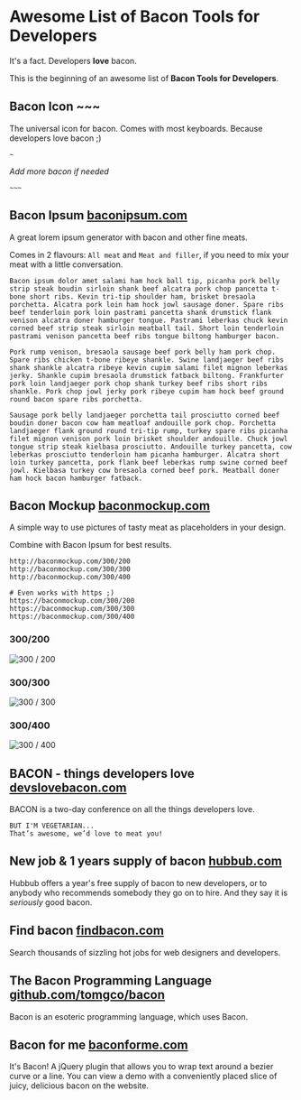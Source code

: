 Awesome List of Bacon Tools for Developers
===


It's a fact. Developers __love__ bacon.

This is the beginning of an awesome list of **Bacon Tools for Developers**.


## Bacon Icon ~~~

The universal icon for bacon. Comes with most keyboards. Because developers love bacon ;)

`~`

*Add more bacon if needed*

`~~~`


## Bacon Ipsum [baconipsum.com](http://baconipsum.com/)

A great lorem ipsum generator with bacon and other fine meats.

Comes in 2 flavours: `All meat` and `Meat and filler`, if you need to mix your meat with a little conversation.


```
Bacon ipsum dolor amet salami ham hock ball tip, picanha pork belly strip steak boudin sirloin shank beef alcatra pork chop pancetta t-bone short ribs. Kevin tri-tip shoulder ham, brisket bresaola porchetta. Alcatra pork loin ham hock jowl sausage doner. Spare ribs beef tenderloin pork loin pastrami pancetta shank drumstick flank venison alcatra doner hamburger tongue. Pastrami leberkas chuck kevin corned beef strip steak sirloin meatball tail. Short loin tenderloin pastrami venison pancetta beef ribs tongue biltong hamburger bacon.

Pork rump venison, bresaola sausage beef pork belly ham pork chop. Spare ribs chicken t-bone ribeye shankle. Swine landjaeger beef ribs shank shankle alcatra ribeye kevin cupim salami filet mignon leberkas jerky. Shankle cupim bresaola drumstick fatback biltong. Frankfurter pork loin landjaeger pork chop shank turkey beef ribs short ribs shankle. Pork chop jowl jerky pork ribeye cupim ham hock beef ground round bacon spare ribs porchetta.

Sausage pork belly landjaeger porchetta tail prosciutto corned beef boudin doner bacon cow ham meatloaf andouille pork chop. Porchetta landjaeger flank ground round tri-tip rump, turkey spare ribs picanha filet mignon venison pork loin brisket shoulder andouille. Chuck jowl tongue strip steak kielbasa prosciutto. Andouille turkey pancetta, cow leberkas prosciutto tenderloin ham picanha hamburger. Alcatra short loin turkey pancetta, pork flank beef leberkas rump swine corned beef jowl. Kielbasa turkey cow bresaola corned beef pork. Meatball doner ham hock bacon hamburger fatback.
```


## Bacon Mockup [baconmockup.com](http://baconmockup.com/)

A simple way to use pictures of tasty meat as placeholders in your design.

Combine with Bacon Ipsum for best results.


```
http://baconmockup.com/300/200
http://baconmockup.com/300/300
http://baconmockup.com/300/400

# Even works with https ;)
https://baconmockup.com/300/200
https://baconmockup.com/300/300
https://baconmockup.com/300/400
```


### 300/200

![300 / 200](http://baconmockup.com/300/200)

### 300/300

![300 / 300](http://baconmockup.com/300/300)

### 300/400

![300 / 400](http://baconmockup.com/300/400)



## BACON - things developers love [devslovebacon.com](http://devslovebacon.com/)

BACON is a two-day conference on all the things developers love.

    BUT I'M VEGETARIAN...
    That’s awesome, we’d love to meat you!


## New job & 1 years supply of bacon [hubbub.com](http://developers.hubbub.co.uk/years_supply_of_bacon)

Hubbub offers a year's free supply of bacon to new developers, or to anybody who recommends somebody they go on to hire. And they say it is *seriously* good bacon.


## Find bacon [findbacon.com](https://findbacon.com/)

Search thousands of sizzling hot jobs for web designers and developers.


## The Bacon Programming Language [github.com/tomgco/bacon](https://github.com/tomgco/bacon)

Bacon is an esoteric programming language, which uses Bacon.


## Bacon for me [baconforme.com](http://baconforme.com/)

It's Bacon! A jQuery plugin that allows you to wrap text around a bezier curve or a line. You can view a demo with a conveniently placed slice of juicy, delicious bacon on the website.
